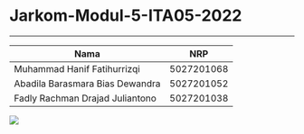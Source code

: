 # Jarkom-Modul-5-ITA05-2022

---

| Nama                            |    NRP     |
| ------------------------------- | :--------: |
| Muhammad Hanif Fatihurrizqi     | 5027201068 |
| Abadila Barasmara Bias Dewandra | 5027201052 |
| Fadly Rachman Drajad Juliantono | 5027201038 |

![](https://www.google.com/url?sa=i&url=https%3A%2F%2Fknowyourmeme.com%2Fmemes%2Famong-us-twerk&psig=AOvVaw3XDHFep4D4qhteCaI6tzDw&ust=1671960874757000&source=images&cd=vfe&ved=0CBAQjRxqFwoTCKjW0eL5kfwCFQAAAAAdAAAAABAa)
